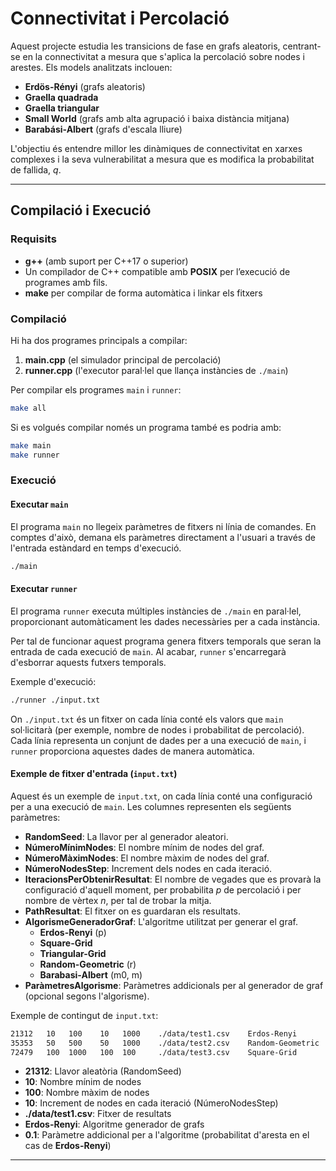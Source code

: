 # Connectivitat i Percolació

Aquest projecte estudia les transicions de fase en grafs aleatoris, centrant-se en la connectivitat a mesura que s'aplica la percolació sobre nodes i arestes. Els models analitzats inclouen:

- **Erdös-Rényi** (grafs aleatoris)
- **Graella quadrada**
- **Graella triangular**
- **Small World** (grafs amb alta agrupació i baixa distància mitjana)
- **Barabási-Albert** (grafs d'escala lliure)

L'objectiu és entendre millor les dinàmiques de connectivitat en xarxes complexes i la seva vulnerabilitat a mesura que es modifica la probabilitat de fallida, _q_.

---

## Compilació i Execució

### Requisits

- **g++** (amb suport per C++17 o superior)
- Un compilador de C++ compatible amb **POSIX** per l’execució de programes amb fils.
- **make** per compilar de forma automàtica i linkar els fitxers

### Compilació

Hi ha dos programes principals a compilar:

1. **main.cpp** (el simulador principal de percolació)
2. **runner.cpp** (l'executor paral·lel que llança instàncies de `./main`)

Per compilar els programes `main` i `runner`:

```bash
make all
```

Si es volgués compilar només un programa també es podria amb:

```bash
make main
make runner
```

### Execució

#### Executar `main`

El programa `main` no llegeix paràmetres de fitxers ni línia de comandes. En comptes d'això, demana els paràmetres directament a l'usuari a través de l'entrada estàndard en temps d'execució.

```bash
./main
```

#### Executar `runner`

El programa `runner` executa múltiples instàncies de `./main` en paral·lel, proporcionant automàticament les dades necessàries per a cada instància.

Per tal de funcionar aquest programa genera fitxers temporals que seran la entrada de cada execució de `main`. Al acabar, `runner` s'encarregarà d'esborrar aquests futxers temporals.

Exemple d'execució:

```bash
./runner ./input.txt
```

On `./input.txt` és un fitxer on cada línia conté els valors que `main` sol·licitarà (per exemple, nombre de nodes i probabilitat de percolació). Cada línia representa un conjunt de dades per a una execució de `main`, i `runner` proporciona aquestes dades de manera automàtica.

#### Exemple de fitxer d'entrada (`input.txt`)

Aquest és un exemple de `input.txt`, on cada línia conté una configuració per a una execució de `main`. Les columnes representen els següents paràmetres:

- **RandomSeed**: La llavor per al generador aleatori.
- **NúmeroMínimNodes**: El nombre mínim de nodes del graf.
- **NúmeroMàximNodes**: El nombre màxim de nodes del graf.
- **NúmeroNodesStep**: Increment dels nodes en cada iteració.
- **IteracionsPerObtenirResultat**: El nombre de vegades que es provarà la configuració d'aquell moment, per probabilita _p_ de percolació i per nombre de vèrtex _n_, per tal de trobar la mitja.
- **PathResultat**: El fitxer on es guardaran els resultats.
- **AlgorismeGeneradorGraf**: L'algoritme utilitzat per generar el graf.
  - **Erdos-Renyi** (p)
  - **Square-Grid**
  - **Triangular-Grid**
  - **Random-Geometric** (r)
  - **Barabasi-Albert** (m0, m)
- **ParàmetresAlgorisme**: Paràmetres addicionals per al generador de graf (opcional segons l'algorisme).

Exemple de contingut de `input.txt`:

```txt
21312   10   100    10   1000    ./data/test1.csv    Erdos-Renyi         0.1
35353   50   500    50   1000    ./data/test2.csv    Random-Geometric    0.3
72479   100  1000   100  100     ./data/test3.csv    Square-Grid
```

- **21312**: Llavor aleatòria (RandomSeed)
- **10**: Nombre mínim de nodes
- **100**: Nombre màxim de nodes
- **10**: Increment de nodes en cada iteració (NúmeroNodesStep)
- **./data/test1.csv**: Fitxer de resultats
- **Erdos-Renyi**: Algoritme generador de grafs
- **0.1**: Paràmetre addicional per a l'algoritme (probabilitat d'aresta en el cas de **Erdos-Renyi**)

---
